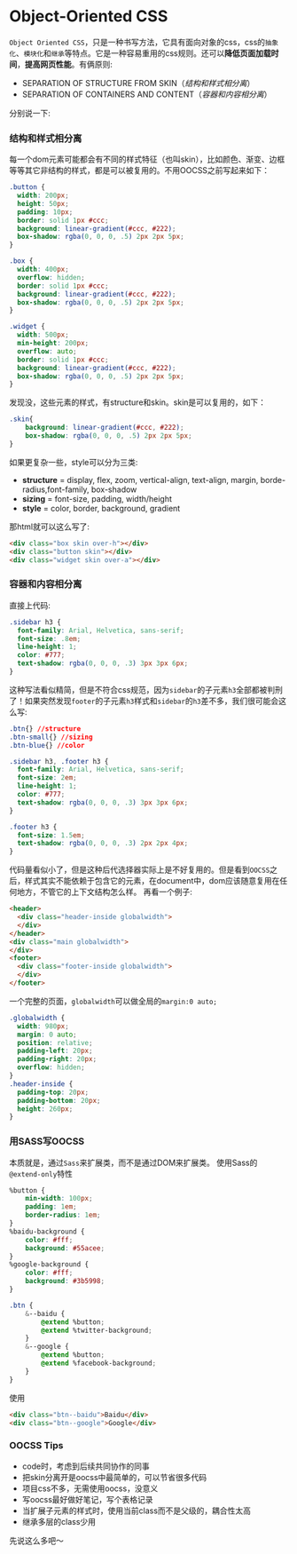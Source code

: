 # Object-Oriented CSS <Badge text="0.10.1+" type="tip"/>
`Object Oriented CSS`，只是一种书写方法，它具有面向对象的css，css的`抽象化`、`模块化`和`继承`等特点。它是一种容易重用的css规则。还可以**降低页面加载时间**，**提高网页性能**。有俩原则:
* SEPARATION OF STRUCTURE FROM SKIN（*结构和样式相分离*）
* SEPARATION OF CONTAINERS AND CONTENT（*容器和内容相分离*）
  
分别说一下:
### 结构和样式相分离
每一个dom元素可能都会有不同的样式特征（也叫skin），比如颜色、渐变、边框等等其它非结构的样式，都是可以被复用的。不用OOCSS之前写起来如下：
```css
.button {
  width: 200px;
  height: 50px;
  padding: 10px;
  border: solid 1px #ccc;
  background: linear-gradient(#ccc, #222);
  box-shadow: rgba(0, 0, 0, .5) 2px 2px 5px;
}

.box {
  width: 400px;
  overflow: hidden;
  border: solid 1px #ccc;
  background: linear-gradient(#ccc, #222);
  box-shadow: rgba(0, 0, 0, .5) 2px 2px 5px;
}

.widget {
  width: 500px;
  min-height: 200px;
  overflow: auto;
  border: solid 1px #ccc;
  background: linear-gradient(#ccc, #222);
  box-shadow: rgba(0, 0, 0, .5) 2px 2px 5px;
}
```
发现没，这些元素的样式，有structure和skin。skin是可以复用的，如下：
```css
.skin{
    background: linear-gradient(#ccc, #222);
    box-shadow: rgba(0, 0, 0, .5) 2px 2px 5px;
}
```
如果更复杂一些，style可以分为三类:
* **structure** = display, flex, zoom, vertical-align, text-align, margin, borde-radius,font-family, box-shadow
* **sizing** = font-size, padding, width/height
* **style** = color, border, background, gradient
  
那html就可以这么写了:
```html
<div class="box skin over-h"></div>
<div class="button skin"></div>
<div class="widget skin over-a"></div>
```

### 容器和内容相分离
直接上代码:
```css
.sidebar h3 {
  font-family: Arial, Helvetica, sans-serif;
  font-size: .8em;
  line-height: 1;
  color: #777;
  text-shadow: rgba(0, 0, 0, .3) 3px 3px 6px;
}
```
这种写法看似精简，但是不符合css规范，因为`sidebar`的子元素`h3`全部都被判刑了！如果突然发现`footer`的子元素`h3`样式和`sidebar`的`h3`差不多，我们很可能会这么写:
```css
.btn{} //structure
.btn-small{} //sizing
.btn-blue{} //color
```
```css
.sidebar h3, .footer h3 {
  font-family: Arial, Helvetica, sans-serif;
  font-size: 2em;
  line-height: 1;
  color: #777;
  text-shadow: rgba(0, 0, 0, .3) 3px 3px 6px;
}

.footer h3 {
  font-size: 1.5em;
  text-shadow: rgba(0, 0, 0, .3) 2px 2px 4px;
}

```
代码量看似小了，但是这种后代选择器实际上是不好复用的。但是看到`OOCSS`之后，样式其实不能依赖于包含它的元素，在document中，dom应该随意复用在任何地方，不管它的上下文结构怎么样。
再看一个例子:
```html
<header>
  <div class="header-inside globalwidth">
  </div>
</header>
<div class="main globalwidth">
</div>
<footer>
  <div class="footer-inside globalwidth">
  </div>
</footer>
```
一个完整的页面，`globalwidth`可以做全局的`margin:0 auto;`
```css
.globalwidth {
  width: 980px;
  margin: 0 auto;
  position: relative;
  padding-left: 20px;
  padding-right: 20px;
  overflow: hidden;
}
.header-inside {
  padding-top: 20px;
  padding-bottom: 20px;
  height: 260px;
}

```

### 用SASS写OOCSS
本质就是，通过`Sass`来扩展类，而不是通过DOM来扩展类。
使用Sass的`@extend-only`特性
```css
%button {
    min-width: 100px;
    padding: 1em;
    border-radius: 1em;
}
%baidu-background {
    color: #fff;
    background: #55acee;
}
%google-background {
    color: #fff;
    background: #3b5998;
}

.btn {
    &--baidu {
        @extend %button;
        @extend %twitter-background;
    }
    &--google {
        @extend %button;
        @extend %facebook-background;
    }
}

```
使用
```html
<div class="btn--baidu">Baidu</div>
<div class="btn--google">Google</div>
```
### 
### OOCSS Tips
* code时，考虑到后续共同协作的同事
* 把skin分离开是oocss中最简单的，可以节省很多代码
* 项目css不多，无需使用oocss，没意义
* 写oocss最好做好笔记，写个表格记录
* 当扩展子元素的样式时，使用当前class而不是父级的，耦合性太高
* 继承多层的class少用

先说这么多吧～